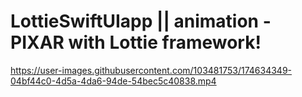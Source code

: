 # LottieSwiftUIapp || animation - PIXAR with Lottie framework!      
  
https://user-images.githubusercontent.com/103481753/174634349-04bf44c0-4d5a-4da6-94de-54bec5c40838.mp4

